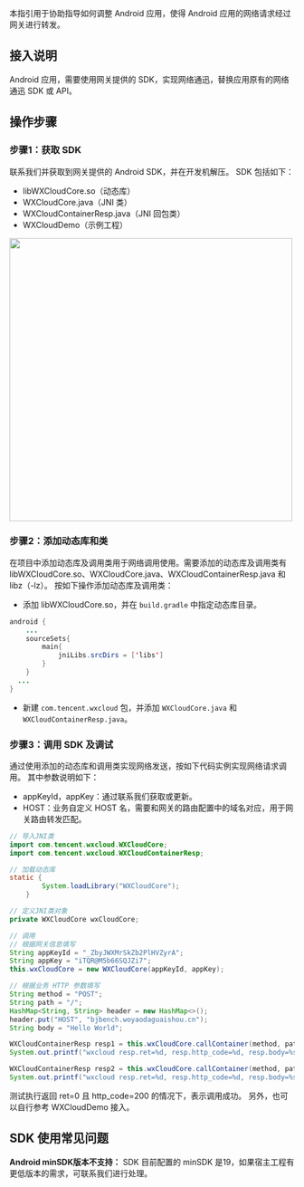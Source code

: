 本指引用于协助指导如何调整 Android 应用，使得 Android 应用的网络请求经过网关进行转发。

## 接入说明
Android 应用，需要使用网关提供的 SDK，实现网络通迅，替换应用原有的网络通迅 SDK 或 API。

## 操作步骤
### 步骤1：获取 SDK
联系我们并获取到网关提供的 Android SDK，并在开发机解压。
SDK 包括如下：
- libWXCloudCore.so（动态库）
- WXCloudCore.java（JNI 类）
- WXCloudContainerResp.java（JNI 回包类）
- WXCloudDemo（示例工程）

<img style="width:500px" src="https://7361-saas-imgbox-9gbntzkl1ad561d5-1258016615.tcb.qcloud.la/demand/c462c81061b0a08e013285e539b22ff8/content/7603-image.png"/>

### 步骤2：添加动态库和类
在项目中添加动态库及调用类用于网络调用使用。需要添加的动态库及调用类有 libWXCloudCore.so、WXCloudCore.java、WXCloudContainerResp.java 和 libz（-lz）。
按如下操作添加动态库及调用类：
- 添加 libWXCloudCore.so，并在 `build.gradle` 中指定动态库目录。
``` java
android {
    ...
    sourceSets{
        main{
            jniLibs.srcDirs = ['libs']
        }
    }
  ...
}
```
- 新建 `com.tencent.wxcloud` 包，并添加 `WXCloudCore.java` 和 `WXCloudContainerResp.java`。

### 步骤3：调用 SDK 及调试
通过使用添加的动态库和调用类实现网络发送，按如下代码实例实现网络请求调用。
其中参数说明如下：
- appKeyId，appKey：通过联系我们获取或更新。
- HOST：业务自定义 HOST 名，需要和网关的路由配置中的域名对应，用于网关路由转发匹配。


```java
// 导入JNI类
import com.tencent.wxcloud.WXCloudCore;
import com.tencent.wxcloud.WXCloudContainerResp;

// 加载动态库
static {
        System.loadLibrary("WXCloudCore");
    }

// 定义JNI类对象
private WXCloudCore wxCloudCore;

// 调用
// 根据网关信息填写
String appKeyId = "_ZbyJWXMrSkZb2PlHVZyrA";
String appKey = "iTQR@M5b66SQJZi7";
this.wxCloudCore = new WXCloudCore(appKeyId, appKey);

// 根据业务 HTTP 参数填写
String method = "POST";
String path = "/";
HashMap<String, String> header = new HashMap<>();
header.put("HOST", "bjbench.woyaodaguaishou.cn");
String body = "Hello World";

WXCloudContainerResp resp1 = this.wxCloudCore.callContainer(method, path, header, body);
System.out.printf("wxcloud resp.ret=%d, resp.http_code=%d, resp.body=%s, resp.headers=%s\n", resp1.ret, resp1.httpCode, resp1.body, resp1.headers);

WXCloudContainerResp resp2 = this.wxCloudCore.callContainer(method, path, header, body);
System.out.printf("wxcloud resp.ret=%d, resp.http_code=%d, resp.body=%s, resp.headers=%s\n", resp2.ret, resp2.httpCode, resp2.body, resp2.headers);
```
测试执行返回 ret=0 且 http_code=200 的情况下，表示调用成功。
另外，也可以自行参考 WXCloudDemo 接入。

## SDK 使用常见问题
**Android minSDK版本不支持：** SDK 目前配置的 minSDK 是19，如果宿主工程有更低版本的需求，可联系我们进行处理。
